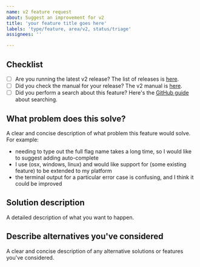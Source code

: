 ```yaml
---
name: v2 feature request
about: Suggest an improvement for v2
title: 'your feature title goes here'
labels: 'type/feature, area/v2, status/triage'
assignees: ''

---
```


## Checklist

* [ ] Are you running the latest v2 release? The list of releases is [here](https://github.com/urfave/cli/releases).
* [ ] Did you check the manual for your release? The v2 manual is [here](https://github.com/urfave/cli/blob/main/docs/v2/manual.md).
* [ ] Did you perform a search about this feature? Here's the [GitHub guide](https://help.github.com/en/github/managing-your-work-on-github/using-search-to-filter-issues-and-pull-requests) about searching.

## What problem does this solve?

A clear and concise description of what problem this feature would solve. For example:

- needing to type out the full flag name takes a long time, so I
  would like to suggest adding auto-complete
- I use (osx, windows, linux) and would like support for (some
  existing feature) to be extended to my platform
- the terminal output for a particular error case is confusing, and
  I think it could be improved

## Solution description

A detailed description of what you want to happen.

## Describe alternatives you've considered

A clear and concise description of any alternative solutions or
features you've considered.
